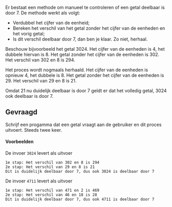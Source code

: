 Er bestaat een methode om manueel te controleren of een getal deelbaar is door 7. De methode werkt als volgt:

- Verdubbel het cijfer van de eenheid;
- Bereken het verschil van het getal zonder het cijfer van de eenheden en het vorig getal;
- Is dit verschil deelbaar door 7, dan ben je klaar. Zo niet, herhaal.

Beschouw bijvoorbeeld het getal 3024. Het cijfer van de eenheden is 4, het dubbele hiervan is 8. Het getal zonder het cijfer van de eenheden is 302. Het verschil van 302 en 8 is 294.

Het proces wordt nogmaals herhaald. Het cijfer van de eenheden is opnieuw 4, het dubbele is 8. Het getal zonder het cijfer van de eenheden is 29. Het verschil van 29 en 8 is 21. 

Omdat 21 nu duidelijk deelbaar is door 7 geldt er dat het volledig getal, 3024 ook deelbaar is door 7.

## Gevraagd
Schrijf een progamma dat een getal vraagt aan de gebruiker en dit proces uitvoert. Steeds twee keer.

#### Voorbeelden
De invoer `3024` levert als uitvoer
```
1e stap: Het verschil van 302 en 8 is 294
2e stap: Het verschil van 29 en 8 is 21
Dit is duidelijk deelbaar door 7, dus ook 3024 is deelbaar door 7
```

De invoer `4711` levert als uitvoer
```
1e stap: Het verschil van 471 en 2 is 469
2e stap: Het verschil van 46 en 18 is 28
Dit is duidelijk deelbaar door 7, dus ook 4711 is deelbaar door 7
```
